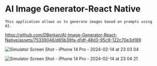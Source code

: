 # AI Image Generator-React Native
 	This application allows us to generate images based on prompts using AI.

https://github.com/DBerkan/AI-Image-Generator-React-Native/assets/75339046/d65b39fa-d1df-48d3-95c9-122c70e3d189



![Simulator Screen Shot - iPhone 14 Pro - 2024-02-14 at 23 03 04](https://github.com/DBerkan/DBerkan/assets/75339046/844a83a1-5d78-413e-9eb0-0bc1045f156c)

![Simulator Screen Shot - iPhone 14 Pro - 2024-02-14 at 23 04 21](https://github.com/DBerkan/DBerkan/assets/75339046/3cb566b7-e691-4a51-b9a3-47370cb9717b)

